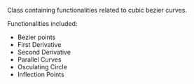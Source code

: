 Class containing functionalities related to cubic bezier curves.

Functionalities included:
- Bezier points
- First Derivative
- Second Derivative
- Parallel Curves
- Osculating Circle
- Inflection Points
